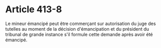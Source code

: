 # Article 413-8

Le mineur émancipé peut être commerçant sur autorisation du juge des tutelles au moment de la décision d'émancipation et du président du tribunal de grande instance s'il formule cette demande après avoir été émancipé.